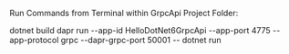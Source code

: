 ﻿Run Commands from Terminal within GrpcApi Project Folder:

dotnet build
dapr run --app-id HelloDotNet6GrpcApi --app-port 4775 --app-protocol grpc --dapr-grpc-port 50001 -- dotnet run